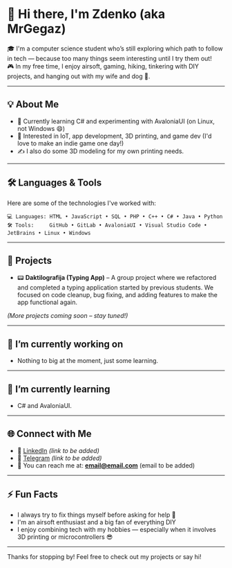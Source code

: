 
# 👋 Hi there, I'm Zdenko (aka MrGegaz)

🎓 I'm a computer science student who’s still exploring which path to follow in tech — because too many things seem interesting until I try them out!  
🎮 In my free time, I enjoy airsoft, gaming, hiking, tinkering with DIY projects, and hanging out with my wife and dog 🐶.

---

## 💡 About Me
- 🔭 Currently learning C# and experimenting with AvaloniaUI (on Linux, not Windows 😄)
- 🧠 Interested in IoT, app development, 3D printing, and game dev (I'd love to make an indie game one day!)
- ✍️ I also do some 3D modeling for my own printing needs.

---

## 🛠️ Languages & Tools
Here are some of the technologies I've worked with:

```text
💻 Languages: HTML • JavaScript • SQL • PHP • C++ • C# • Java • Python
🛠️ Tools:     GitHub • GitLab • AvaloniaUI • Visual Studio Code • JetBrains • Linux • Windows
```

---

## 📌 Projects
- 📟 **Daktilografija (Typing App)** – A group project where we refactored and completed a typing application started by previous students.
  We focused on code cleanup, bug fixing, and adding features to make the app functional again.

_(More projects coming soon – stay tuned!)_

---

## 🔭 I’m currently working on
- Nothing to big at the moment, just some learning.

---

## 🌱 I’m currently learning
- C# and AvaloniaUI.

---

## 🌐 Connect with Me
- 🔗 [LinkedIn](#) *(link to be added)*
- 🔗 [Telegram](#) *(link to be added)*
- 📧 You can reach me at: **email@email.com** (email to be added)

---

## ⚡ Fun Facts
- I always try to fix things myself before asking for help 🔧
- I'm an airsoft enthusiast and a big fan of everything DIY
- I enjoy combining tech with my hobbies — especially when it involves 3D printing or microcontrollers 😎

---

Thanks for stopping by! Feel free to check out my projects or say hi!
